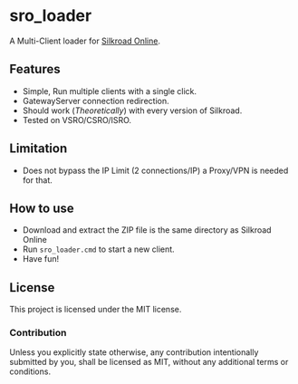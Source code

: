# sro_loader
A Multi-Client loader for [Silkroad Online].

[Silkroad Online]: https://www.silkroadonline.net/

## Features
* Simple, Run multiple clients with a single click.
* GatewayServer connection redirection.
* Should work (_Theoretically_) with every version of Silkroad.
* Tested on VSRO/CSRO/ISRO.
 
## Limitation
* Does not bypass the IP Limit (2 connections/IP) a Proxy/VPN is needed for that.

## How to use
* Download and extract the ZIP file is the same directory as Silkroad Online
* Run `sro_loader.cmd` to start a new client.
* Have fun!

## License
This project is licensed under the MIT license.

### Contribution
Unless you explicitly state otherwise, any contribution intentionally submitted
by you, shall be licensed as MIT, without any additional terms or conditions.
